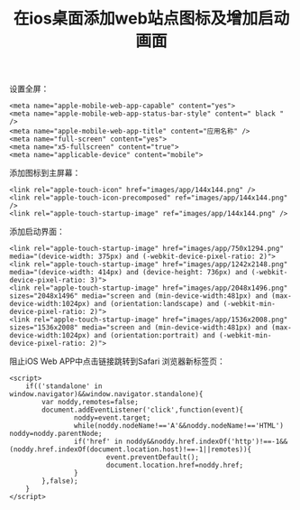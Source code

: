 ﻿---
title: 在ios桌面添加web站点图标及增加启动画面
categories: web
tags: [javascript]
---

设置全屏：

    <meta name="apple-mobile-web-app-capable" content="yes">
    <meta name="apple-mobile-web-app-status-bar-style" content=" black " />
    <meta name="apple-mobile-web-app-title" content="应用名称" />
    <meta name="full-screen" content="yes">
    <meta name="x5-fullscreen" content="true">
    <meta name="applicable-device" content="mobile">

添加图标到主屏幕：

    <link rel="apple-touch-icon" href="images/app/144x144.png" />
    <link rel="apple-touch-icon-precomposed" ref="images/app/144x144.png" />
    <link rel="apple-touch-startup-image" ref="images/app/144x144.png" />

添加启动界面：

    <link rel="apple-touch-startup-image" href="images/app/750x1294.png" media="(device-width: 375px) and (-webkit-device-pixel-ratio: 2)">
    <link rel="apple-touch-startup-image" href="images/app/1242x2148.png" media="(device-width: 414px) and (device-height: 736px) and (-webkit-device-pixel-ratio: 3)">
    <link rel="apple-touch-startup-image" href="images/app/2048x1496.png" sizes="2048x1496" media="screen and (min-device-width:481px) and (max-device-width:1024px) and (orientation:landscape) and (-webkit-min-device-pixel-ratio: 2)">  
    <link rel="apple-touch-startup-image" href="images/app/1536x2008.png" sizes="1536x2008" media="screen and (min-device-width:481px) and (max-device-width:1024px) and (orientation:portrait) and (-webkit-min-device-pixel-ratio: 2)">  

阻止iOS Web APP中点击链接跳转到Safari 浏览器新标签页：

    <script>
        if(('standalone' in window.navigator)&&window.navigator.standalone){
            var noddy,remotes=false;
            document.addEventListener('click',function(event){
                    noddy=event.target;
                    while(noddy.nodeName!=='A'&&noddy.nodeName!=='HTML') noddy=noddy.parentNode;
                    if('href' in noddy&&noddy.href.indexOf('http')!==-1&&(noddy.href.indexOf(document.location.host)!==-1||remotes)){
                            event.preventDefault();
                            document.location.href=noddy.href;
                    }
            },false);
        }
    </script>